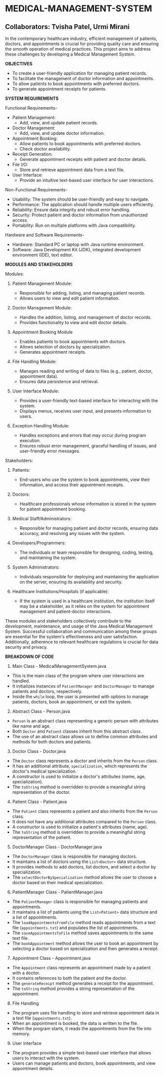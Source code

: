 # MEDICAL-MANAGEMENT-SYSTEM
## Collaborators: Tvisha Patel, Urmi Mirani
In the contemporary healthcare industry, efficient management of patients, doctors, and appointments is crucial for providing quality care and ensuring the smooth operation of medical practices. This project aims to address these challenges by developing a Medical Management System. 

**OBJECTIVES**
- To create a user-friendly application for managing patient records. 
- To facilitate the management of doctor information and appointments. 
- To allow patients to book appointments with preferred doctors. 
- To generate appointment receipts for patients. 

**SYSTEM REQUIREMENTS**

Functional Requirements-
- Patient Management: 
  - Add, view, and update patient records. 
- Doctor Management: 
  - Add, view, and update doctor information. 
- Appointment Booking: 
  - Allow patients to book appointments with preferred doctors. 
  - Check doctor availability. 
- Receipt Generation: 
  - Generate appointment receipts with patient and doctor details. 
- File I/O: 
  - Store and retrieve appointment data from a text file. 
- User Interface: 
  - Provide an intuitive text-based user interface for user interactions. 
 
 Non-Functional Requirements-
 - Usability: The system should be user-friendly and easy to navigate. 
- Performance: The application should handle multiple users efficiently. 
- Reliability: Ensure data integrity and robust error handling. 
- Security: Protect patient and doctor information from unauthorized access. 
- Portability: Run on multiple platforms with Java compatibility. 
 
 Hardware and Software Requirements-
- Hardware: Standard PC or laptop with Java runtime environment. 
- Software: Java Development Kit (JDK), integrated development environment (IDE), text editor.

**MODULES AND STAKEHOLDERS**

Modules:
1. Patient Management Module:
   - Responsible for adding, listing, and managing patient records. 
   - Allows users to view and edit patient information. 
 
2. Doctor Management Module: 
   - Handles the addition, listing, and management of doctor records. 
   - Provides functionality to view and edit doctor details. 
 
3. Appointment Booking Module
   - Enables patients to book appointments with doctors. 
   - Allows selection of doctors by specialization. 
   - Generates appointment receipts. 
 
4. File Handling Module:
   - Manages reading and writing of data to files (e.g., patient, doctor, appointment data). 
   - Ensures data persistence and retrieval. 
 
5. User Interface Module:
   - Provides a user-friendly text-based interface for interacting with the system. 
   - Displays menus, receives user input, and presents information to users. 
 
6. Exception Handling Module: 
   - Handles exceptions and errors that may occur during program execution. 
   - Ensures robust error management, graceful handling of issues, and user-friendly error messages. 
 
Stakeholders: 
1. Patients: 
   - End-users who use the system to book appointments, view their information, and access their appointment receipts. 
 
2. Doctors: 
   - Healthcare professionals whose information is stored in the system for patient appointment booking. 
 
3. Medical Staff/Administrators:
   - Responsible for managing patient and doctor records, ensuring data accuracy, and resolving any issues with the system. 
 
4. Developers/Programmers: 
   - The individuals or team responsible for designing, coding, testing, and maintaining the system. 
 
5. System Administrators: 
   - Individuals responsible for deploying and maintaining the application on the server, ensuring its availability and security. 
 
8. Healthcare Institutions/Hospitals (if applicable):
   - If the system is used in a healthcare institution, the institution itself may be a stakeholder, as it relies on the system for appointment management and patient-doctor interactions. 
  
These modules and stakeholders collectively contribute to the development, maintenance, and usage of the Java Medical Management System. Successful collaboration and communication among these groups are essential for the system's effectiveness and user satisfaction. Additionally, adherence to relevant healthcare regulations is crucial for data security and privacy. 


**BREAKDOWN OF CODE**
1. Main Class - MedicalManagementSystem.java
- This is the main class of the program where user interactions are handled. 
- It initializes instances of `PatientManager` and `DoctorManager` to manage patients and doctors, respectively. 
- Inside the `while` loop, the user is presented with options to manage patients, doctors, book an appointment, or exit the system. 
 
2. Abstract Class - Person.java  
- `Person` is an abstract class representing a generic person with attributes like name and age. 
- Both `Doctor` and `Patient` classes inherit from this abstract class. 
- The use of an abstract class allows us to define common attributes and methods for both doctors and patients. 
 
3. Doctor Class - Doctor.java  
- The `Doctor` class represents a doctor and inherits from the `Person` class. 
- It has an additional attribute, `specialization`, which represents the doctor's medical specialization. 
- A constructor is used to initialize a doctor's attributes (name, age, specialization). 
- The `toString` method is overridden to provide a meaningful string representation of the doctor. 
 
4. Patient Class - Patient.java  
- The `Patient` class represents a patient and also inherits from the `Person` class. 
- It does not have any additional attributes compared to the `Person` class. 
- A constructor is used to initialize a patient's attributes (name, age). 
- The `toString` method is overridden to provide a meaningful string representation of the patient. 
 
5. DoctorManager Class - DoctorManager.java  
- The `DoctorManager` class is responsible for managing doctors. 
- It maintains a list of doctors using the `List<Doctor>` data structure. 
- It provides methods to add doctors, list doctors, and select a doctor by specialization. 
- The `selectDoctorBySpecialization` method allows the user to choose a doctor based on their medical specialization. 
 
6. PatientManager Class - PatientManager.java  
- The `PatientManager` class is responsible for managing patients and appointments. 
- It maintains a list of patients using the `List<Patient>` data structure and a list of appointments. 
- The `loadAppointmentsFromFile` method reads appointments from a text file (`appointments.txt`) and populates the list of appointments. 
- The `saveAppointmentsToFile` method saves appointments to the same text file. 
- The `bookAppointment` method allows the user to book an appointment by selecting a doctor based on specialization and then generates a receipt. 
 
7. Appointment Class - Appointment.java  
- The `Appointment` class represents an appointment made by a patient with a doctor. 
- It contains references to both the patient and the doctor. 
- The `generateReceipt` method generates a receipt for the appointment. 
- The `toString` method provides a string representation of the appointment. 
 
8. File Handling 
- The program uses file handling to store and retrieve appointment data in a text file (`appointments.txt`). 
- When an appointment is booked, the data is written to the file. 
- When the program starts, it reads the appointments from the file into memory. 
 
9. User Interface  
- The program provides a simple text-based user interface that allows users to interact with the system. 
- Users can manage patients and doctors, book appointments, and view appointment details. 











